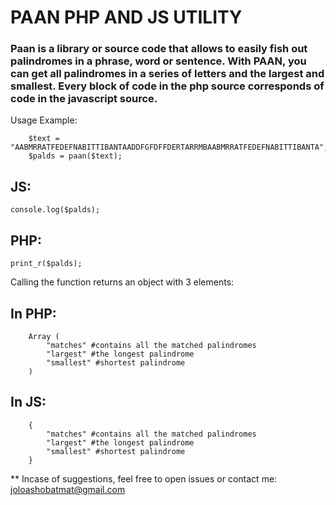 # PAAN PHP AND JS UTILITY
### Paan is a library or source code that allows to easily fish out palindromes in a phrase, word or sentence. With PAAN, you can get all palindromes in a series of letters and the largest and smallest. Every block of code in the php source corresponds of code in the javascript source.

Usage Example:

```
	$text = "AABMRRATFEDEFNABITTIBANTAADDFGFDFFDERTARRMBAABMRRATFEDEFNABITTIBANTA";
	$palds = paan($text);
```

## JS:
`console.log($palds);`
## PHP:
`print_r($palds);`

Calling the function returns an object with 3 elements:

## In PHP:
```
	Array (
		"matches" #contains all the matched palindromes
		"largest" #the longest palindrome
		"smallest" #shortest palindrome
	)
```

## In JS:
```
	{
		"matches" #contains all the matched palindromes
		"largest" #the longest palindrome
		"smallest" #shortest palindrome
	}
```

** Incase of suggestions, feel free to open issues or contact me: [joloashobatmat@gmail.com](mailto:jolaoshobatmat@gmail.com)
